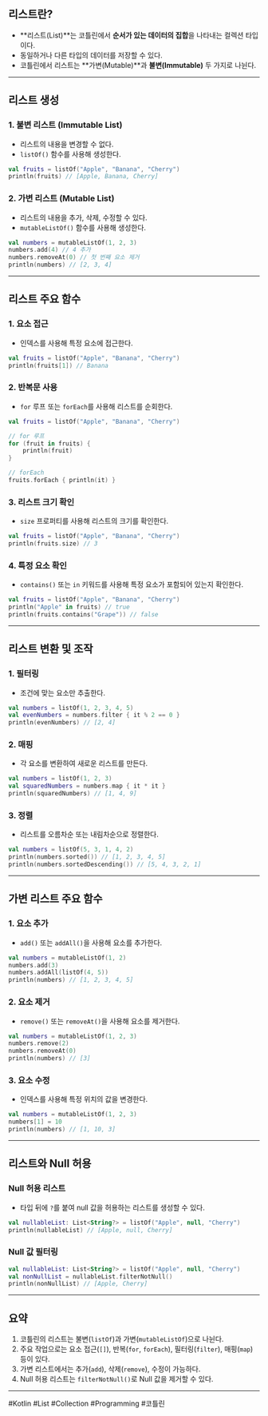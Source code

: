 ## **리스트란?**
- **리스트(List)**는 코틀린에서 **순서가 있는 데이터의 집합**을 나타내는 컬렉션 타입이다.
- 동일하거나 다른 타입의 데이터를 저장할 수 있다.
- 코틀린에서 리스트는 **가변(Mutable)**과 **불변(Immutable)** 두 가지로 나뉜다.

---

## **리스트 생성**

### **1. 불변 리스트 (Immutable List)**
- 리스트의 내용을 변경할 수 없다.
- `listOf()` 함수를 사용해 생성한다.

```kotlin
val fruits = listOf("Apple", "Banana", "Cherry")
println(fruits) // [Apple, Banana, Cherry]
```

### **2. 가변 리스트 (Mutable List)**
- 리스트의 내용을 추가, 삭제, 수정할 수 있다.
- `mutableListOf()` 함수를 사용해 생성한다.

```kotlin
val numbers = mutableListOf(1, 2, 3)
numbers.add(4) // 4 추가
numbers.removeAt(0) // 첫 번째 요소 제거
println(numbers) // [2, 3, 4]
```

---

## **리스트 주요 함수**

### **1. 요소 접근**
- 인덱스를 사용해 특정 요소에 접근한다.
```kotlin
val fruits = listOf("Apple", "Banana", "Cherry")
println(fruits[1]) // Banana
```

### **2. 반복문 사용**
- `for` 루프 또는 `forEach`를 사용해 리스트를 순회한다.
```kotlin
val fruits = listOf("Apple", "Banana", "Cherry")

// for 루프
for (fruit in fruits) {
    println(fruit)
}

// forEach
fruits.forEach { println(it) }
```

### **3. 리스트 크기 확인**
- `size` 프로퍼티를 사용해 리스트의 크기를 확인한다.
```kotlin
val fruits = listOf("Apple", "Banana", "Cherry")
println(fruits.size) // 3
```

### **4. 특정 요소 확인**
- `contains()` 또는 `in` 키워드를 사용해 특정 요소가 포함되어 있는지 확인한다.
```kotlin
val fruits = listOf("Apple", "Banana", "Cherry")
println("Apple" in fruits) // true
println(fruits.contains("Grape")) // false
```

---

## **리스트 변환 및 조작**

### **1. 필터링**
- 조건에 맞는 요소만 추출한다.
```kotlin
val numbers = listOf(1, 2, 3, 4, 5)
val evenNumbers = numbers.filter { it % 2 == 0 }
println(evenNumbers) // [2, 4]
```

### **2. 매핑**
- 각 요소를 변환하여 새로운 리스트를 만든다.
```kotlin
val numbers = listOf(1, 2, 3)
val squaredNumbers = numbers.map { it * it }
println(squaredNumbers) // [1, 4, 9]
```

### **3. 정렬**
- 리스트를 오름차순 또는 내림차순으로 정렬한다.
```kotlin
val numbers = listOf(5, 3, 1, 4, 2)
println(numbers.sorted()) // [1, 2, 3, 4, 5]
println(numbers.sortedDescending()) // [5, 4, 3, 2, 1]
```

---

## **가변 리스트 주요 함수**

### **1. 요소 추가**
- `add()` 또는 `addAll()`을 사용해 요소를 추가한다.
```kotlin
val numbers = mutableListOf(1, 2)
numbers.add(3)
numbers.addAll(listOf(4, 5))
println(numbers) // [1, 2, 3, 4, 5]
```

### **2. 요소 제거**
- `remove()` 또는 `removeAt()`을 사용해 요소를 제거한다.
```kotlin
val numbers = mutableListOf(1, 2, 3)
numbers.remove(2)
numbers.removeAt(0)
println(numbers) // [3]
```

### **3. 요소 수정**
- 인덱스를 사용해 특정 위치의 값을 변경한다.
```kotlin
val numbers = mutableListOf(1, 2, 3)
numbers[1] = 10
println(numbers) // [1, 10, 3]
```

---

## **리스트와 Null 허용**

### **Null 허용 리스트**
- 타입 뒤에 `?`를 붙여 null 값을 허용하는 리스트를 생성할 수 있다.
```kotlin
val nullableList: List<String?> = listOf("Apple", null, "Cherry")
println(nullableList) // [Apple, null, Cherry]
```

### **Null 값 필터링**
```kotlin
val nullableList: List<String?> = listOf("Apple", null, "Cherry")
val nonNullList = nullableList.filterNotNull()
println(nonNullList) // [Apple, Cherry]
```

---

## **요약**
1. 코틀린의 리스트는 불변(`listOf`)과 가변(`mutableListOf`)으로 나뉜다.
2. 주요 작업으로는 요소 접근(`[]`), 반복(`for`, `forEach`), 필터링(`filter`), 매핑(`map`) 등이 있다.
3. 가변 리스트에서는 추가(`add`), 삭제(`remove`), 수정이 가능하다.
4. Null 허용 리스트는 `filterNotNull()`로 Null 값을 제거할 수 있다.

---

#Kotlin #List #Collection #Programming #코틀린
